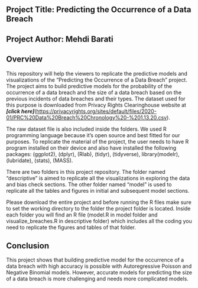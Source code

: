 ## Project Title: Predicting the Occurrence of a Data Breach
## Project Author: **Mehdi Barati**

## Overview
This repository will help the viewers to replicate the predictive models and visualizations of the “Predicting the Occurrence of a Data Breach” project. The project aims to build predictive models for the probability of the occurrence of a data breach and the size of a data breach based on the previous incidents of data breaches and their types. The dataset used for this purpose is downloaded from Privacy Rights Clearinghouse website at 
***[click here]***(https://privacyrights.org/sites/default/files/2020-01/PRC%20Data%20Breach%20Chronology%20-%201.13.20.csv). 

The raw dataset file is also included inside the folders. We used R programming language because it’s open source and best fitted for our purposes.
To replicate the material of the project, the user needs to have R program installed on their device and also have installed the following packages: 
 (ggplot2), (dplyr), (Rlab), (tidyr), (tidyverse), library(modelr), (lubridate), (stats), (MASS).
 
 
There are two folders in this project repository. The folder named “descriptive” is aimed to replicate all the visualizations in exploring the data and bias check sections. The other folder named “model” is used to replicate all the tables and figures in initial and subsequent model sections.

Please download the entire project and before running the R files make sure to set the working directory to the folder the project folder is located. Inside each folder you will find an R file (model.R in model folder and visualize_breaches.R in descriptive folder) which includes all the coding you need to replicate the figures and tables of that folder.


## Conclusion
This project shows that building predictive model for the occurrence of a data breach with high accuracy is possible with Autoregressive Poisson and Negative Binomial models. However, accurate models for predicting the size of a data breach is more challenging and needs more complicated models.
